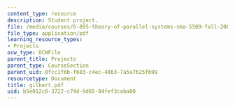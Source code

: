 ```yaml
---
content_type: resource
description: Student project.
file: /media/courses/6-895-theory-of-parallel-systems-sma-5509-fall-2003/b5e012c63722c74d9d6504fef3caba00_gilbert.pdf
file_type: application/pdf
learning_resource_types:
- Projects
ocw_type: OCWFile
parent_title: Projects
parent_type: CourseSection
parent_uid: 0fcc1f6b-f683-c4ec-4863-7a5a7625fb99
resourcetype: Document
title: gilbert.pdf
uid: b5e012c6-3722-c74d-9d65-04fef3caba00
---
```

